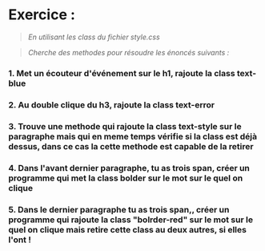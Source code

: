 # Exercice :
>*En utilisant les class du fichier style.css*

>*Cherche des methodes pour résoudre les énoncés suivants :*

### 1. Met un écouteur d'événement sur le h1, rajoute la class text-blue
### 2. Au double clique du h3, rajoute la class text-error
### 3. Trouve une methode qui rajoute la class text-style sur le paragraphe mais qui en meme temps vérifie si la class est déjà dessus, dans ce cas la cette methode est capable de la retirer 
### 4. Dans l'avant dernier paragraphe, tu as trois span, créer un programme qui met la class bolder sur le mot sur le quel on clique 
### 5. Dans le dernier paragraphe tu as trois span,, créer un programme qui rajoute la class "bolrder-red" sur le mot sur le quel on clique mais retire cette class au deux autres, si elles l'ont !


